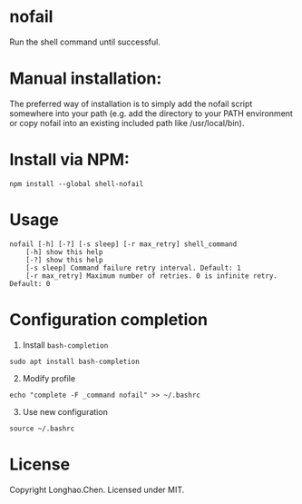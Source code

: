 # nofail
Run the shell command until successful.

# Manual installation:
The preferred way of installation is to simply add the nofail script somewhere into your path (e.g. add the directory to your PATH environment or copy nofail into an existing included path like /usr/local/bin).

# Install via NPM:

```
npm install --global shell-nofail
```

# Usage
```
nofail [-h] [-?] [-s sleep] [-r max_retry] shell_command
	[-h] show this help
	[-?] show this help
	[-s sleep] Command failure retry interval. Default: 1
	[-r max_retry] Maximum number of retries. 0 is infinite retry. Default: 0
```

# Configuration completion
1. Install `bash-completion`
```
sudo apt install bash-completion
```

2. Modify profile
```
echo "complete -F _command nofail" >> ~/.bashrc
```

3. Use new configuration
```
source ~/.bashrc 
```

# License
Copyright Longhao.Chen. Licensed under MIT.
